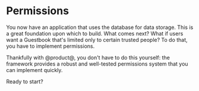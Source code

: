 # Permissions

You now have an application that uses the database for data storage. This is a
great foundation upon which to build. What comes next? What if users want a
Guestbook that's limited only to certain trusted people? To do that, you have to
implement permissions. 

Thankfully with @product@, you don't have to do this yourself: the framework
provides a robust and well-tested permissions system that you can implement
quickly. 

Ready to start? 

